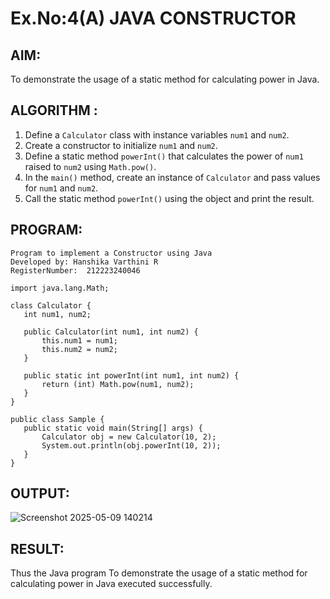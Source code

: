 # Ex.No:4(A)  JAVA CONSTRUCTOR
## AIM:
To demonstrate the usage of a static method for calculating power in Java.

## ALGORITHM :


1. Define a `Calculator` class with instance variables `num1` and `num2`.
2. Create a constructor to initialize `num1` and `num2`.
3. Define a static method `powerInt()` that calculates the power of `num1` raised to `num2` using `Math.pow()`.
4. In the `main()` method, create an instance of `Calculator` and pass values for `num1` and `num2`.
5. Call the static method `powerInt()` using the object and print the result.




## PROGRAM:
 ```
Program to implement a Constructor using Java
Developed by: Hanshika Varthini R
RegisterNumber:  212223240046

import java.lang.Math;

class Calculator {
    int num1, num2;

    public Calculator(int num1, int num2) {
        this.num1 = num1;
        this.num2 = num2;
    }

    public static int powerInt(int num1, int num2) {
        return (int) Math.pow(num1, num2);
    }
}

public class Sample {
    public static void main(String[] args) {
        Calculator obj = new Calculator(10, 2);
        System.out.println(obj.powerInt(10, 2));
    }
}

```

## OUTPUT:

![Screenshot 2025-05-09 140214](https://github.com/user-attachments/assets/503edd2f-b7bb-4919-82a5-0e0568302ac0)


## RESULT:
Thus the Java program To demonstrate the usage of a static method for calculating power in Java executed successfully.
